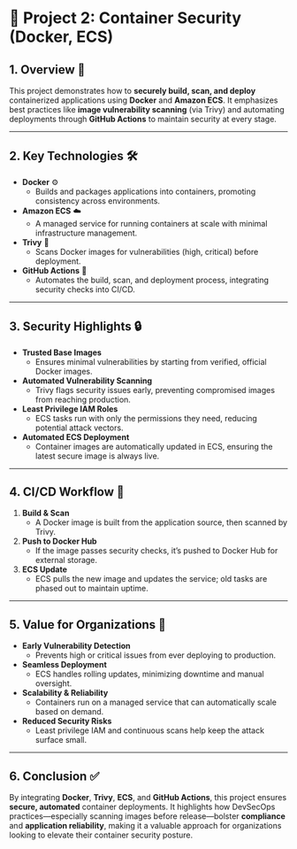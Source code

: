 # 🐳 Project 2: Container Security (Docker, ECS)

## 1. Overview 🚀
This project demonstrates how to **securely build, scan, and deploy** containerized applications using **Docker** and **Amazon ECS**. It emphasizes best practices like **image vulnerability scanning** (via Trivy) and automating deployments through **GitHub Actions** to maintain security at every stage.

---

## 2. Key Technologies 🛠
- **Docker** ⚙️  
  - Builds and packages applications into containers, promoting consistency across environments.
- **Amazon ECS** ☁️  
  - A managed service for running containers at scale with minimal infrastructure management.
- **Trivy** 🔎  
  - Scans Docker images for vulnerabilities (high, critical) before deployment.
- **GitHub Actions** 🤖  
  - Automates the build, scan, and deployment process, integrating security checks into CI/CD.

---

## 3. Security Highlights 🔒
- **Trusted Base Images**  
  - Ensures minimal vulnerabilities by starting from verified, official Docker images.
- **Automated Vulnerability Scanning**  
  - Trivy flags security issues early, preventing compromised images from reaching production.
- **Least Privilege IAM Roles**  
  - ECS tasks run with only the permissions they need, reducing potential attack vectors.
- **Automated ECS Deployment**  
  - Container images are automatically updated in ECS, ensuring the latest secure image is always live.

---

## 4. CI/CD Workflow 🔄
1. **Build & Scan**  
   - A Docker image is built from the application source, then scanned by Trivy.
2. **Push to Docker Hub**  
   - If the image passes security checks, it’s pushed to Docker Hub for external storage.
3. **ECS Update**  
   - ECS pulls the new image and updates the service; old tasks are phased out to maintain uptime.

---

## 5. Value for Organizations 💼
- **Early Vulnerability Detection**  
  - Prevents high or critical issues from ever deploying to production.
- **Seamless Deployment**  
  - ECS handles rolling updates, minimizing downtime and manual oversight.
- **Scalability & Reliability**  
  - Containers run on a managed service that can automatically scale based on demand.
- **Reduced Security Risks**  
  - Least privilege IAM and continuous scans help keep the attack surface small.

---

## 6. Conclusion ✅
By integrating **Docker**, **Trivy**, **ECS**, and **GitHub Actions**, this project ensures **secure, automated** container deployments. It highlights how DevSecOps practices—especially scanning images before release—bolster **compliance** and **application reliability**, making it a valuable approach for organizations looking to elevate their container security posture.